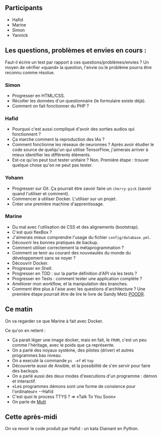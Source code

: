 ## Participants

- Hafid
- Marine
- Simon
- Yannick


## Les questions, problèmes et envies en cours :

Faut-il écrire un test par rapport à ces questions/problèmes/envies ? Un moyen
de vérifier «quand» la question, l'envie ou le problème pourra être reconnu
comme résolue.


### Simon

- Progresser en HTML/CSS.
- Récolter les données d'un questionnaire (le formulaire existe déjà).
- Comment on fait fonctionner du PHP ?


### Hafid

- Pourquoi c'est aussi compliqué d'avoir des sorties audios qui fonctionnent ?
- Ça marche comment la reproduction des IAs ?
- Comment fonctionne les réseaux de neuronnes ? Après avoir étudier le code
  source de quelqu'un qui utilise TensorFlow, j'aimerais arriver à mieux
  identifier les différents éléments.
- Est-ce qu'on peut tout tester unitaire ? Non. Première étape : trouver quelque chose
  qu'on ne peut pas tester.

### Yohann

- Progresser sur Git. Ça pourrait être savoir faire un `cherry-pick` (savoir
  quand l'utiliser et comment).
- Commencer à utiliser Docker. L'utiliser sur un projet.
- Créer une première machine d'apprentissage.


### Marine

- Du mal avec l'utilisation de CSS et des alignements (bootstrap).
- C'est quoi flexBox ?
- J'aimerais mieux comprendre l'usage du fichier `config/database.yml`.
- Découvrir les bonnes pratiques de backup.
- Comment utiliser correctement la métaprogrammation ?
- Comment se tenir au courant des nouveautés du monde du développement sans se
  noyer ?
- Découvrir Docker.
- Progresser en Shell.
- Progresser en TDD : sur la partie définition d'API via les tests ?
- Progresser en Tests : comment tester une application complète ?
- Améliorer mon workflow, et la manipulation des branches.
- Comment être plus à l'aise avec les questions d'architecture ? Une première
  étape pourrait être de lire le livre de Sandy Metz
  [POODR](http://www.poodr.com/).


## Ce matin


On va regarder ce que Marine à fait avec Docker.

Ce qu'on en retient :
- Ça parait léger une image docker, mais en fait, le `FROM`, c'est un peu comme l'héritage, avec le poids que ça représente.
- On a parlé des noyaux système, des pilotes (driver) et autres programmes bas niveau.
- On a executé la commande `ps -ef` et `top`
- Découverte aussi de Ansible, et la possibilité de s'en servir pour faire des backups.
- On a parlé aussi des deux modes d'executions d'un programme : démon et interactif.
- «Les programmes démons sont une forme de consience pour l'ordinateur» --Hafid
- C'est quoi le process TTYS ? => «Talk To You Soon»
- On parle de [Mutt](http://www.mutt.org/)


## Cette après-midi

On va revoir le code produit par Hafid : un kata Diamant en Python.

